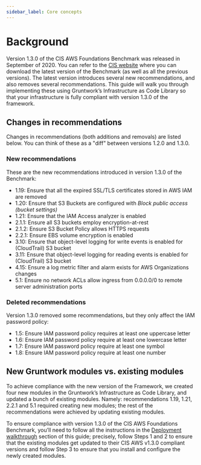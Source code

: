 ```yaml
---
sidebar_label: Core concepts
---
```


# Background

Version 1.3.0 of the CIS AWS Foundations Benchmark was released in September of 2020. You can refer to the
[CIS website](https://www.cisecurity.org/benchmark/amazon_web_services/) where you can download the latest version of the
Benchmark (as well as all the previous versions). The latest version introduces several new recommendations, and also
removes several recommendations. This guide will walk you through implementing these using Gruntwork’s Infrastructure as Code Library
so that your infrastructure is fully compliant with version 1.3.0 of the framework.

## Changes in recommendations

Changes in recommendations (both additions and removals) are listed below. You can think of these as a "diff"
between versions 1.2.0 and 1.3.0.

### New recommendations

These are the new recommendations introduced in version 1.3.0 of the Benchmark:

- 1.19: Ensure that all the expired SSL/TLS certificates stored in AWS IAM are removed
- 1.20: Ensure that S3 Buckets are configured with _Block public access (bucket settings)_
- 1.21: Ensure that the IAM Access analyzer is enabled
- 2.1.1: Ensure all S3 buckets employ encryption-at-rest
- 2.1.2: Ensure S3 Bucket Policy allows HTTPS requests
- 2.2.1: Ensure EBS volume encryption is enabled
- 3.10: Ensure that object-level logging for write events is enabled for (CloudTrail) S3 bucket
- 3.11: Ensure that object-level logging for reading events is enabled for (CloudTrail) S3 bucket
- 4.15: Ensure a log metric filter and alarm exists for AWS Organizations changes
- 5.1: Ensure no network ACLs allow ingress from 0.0.0.0/0 to remote server administration ports

### Deleted recommendations

Version 1.3.0 removed some recommendations, but they only affect the IAM password policy:

- 1.5: Ensure IAM password policy requires at least one uppercase letter
- 1.6: Ensure IAM password policy require at least one lowercase letter
- 1.7: Ensure IAM password policy require at least one symbol
- 1.8: Ensure IAM password policy require at least one number

## New Gruntwork modules vs. existing modules

To achieve compliance with the new version of the Framework, we created four new modules in the
Gruntwork’s Infrastructure as Code Library, and updated a bunch of existing modules. Namely: recommendations 1.19, 1.21,
2.2.1 and 5.1 required creating new modules; the rest of the recommendations were achieved by updating existing modules.

To ensure compliance with version 1.3.0 of the CIS AWS Foundations Benchmark, you’ll need to follow all the
instructions in the [Deployment walkthrough](deployment-walkthrough/step-1-update-references-to-the-gruntwork-infrastructure-as-code-library.md) section of this guide; precisely, follow Steps 1 and 2 to ensure that
the existing modules get updated to their CIS AWS v1.3.0 compliant versions and follow Step 3 to ensure that you install and
configure the newly created modules.


<!-- ##DOCS-SOURCER-START
{
  "sourcePlugin": "local-copier",
  "hash": "43e5a48a98d74f7993a9e6a02c7570df"
}
##DOCS-SOURCER-END -->
